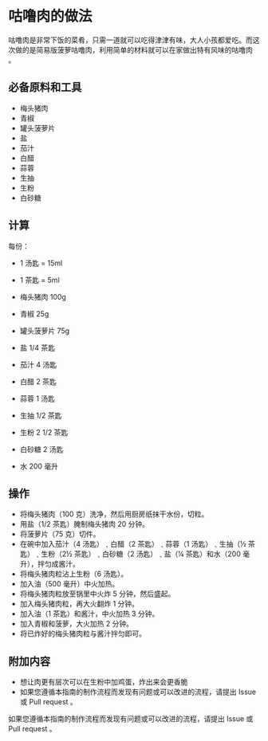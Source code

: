 
# 咕噜肉的做法

咕噜肉是非常下饭的菜肴，只需一道就可以吃得津津有味，大人小孩都爱吃。而这次做的是简易版菠萝咕噜肉，利用简单的材料就可以在家做出特有风味的咕噜肉 。

## 必备原料和工具

- 梅头猪肉
- 青椒
- 罐头菠萝片
- 盐
- 茄汁
- 白醋
- 蒜蓉
- 生抽
- 生粉
- 白砂糖

## 计算

每份：

- 1 汤匙 = 15ml
- 1 茶匙 = 5ml

- 梅头猪肉 100g
- 青椒 25g
- 罐头菠萝片 75g
- 盐 1/4 茶匙
- 茄汁 4 汤匙
- 白醋 2 茶匙
- 蒜蓉 1 汤匙
- 生抽 1/2 茶匙
- 生粉 2 1/2 茶匙
- 白砂糖 2 汤匙
- 水 200 毫升

## 操作

- 将梅头猪肉（100 克）洗净，然后用厨房纸抹干水份，切粒。
- 用盐（1/2 茶匙）腌制梅头猪肉 20 分钟。
- 将菠萝片（75 克）切件。
- 在碗中加入茄汁（4 汤匙）﹑白醋（2 茶匙）﹑蒜蓉（1 汤匙）﹑生抽（½ 茶匙）﹑生粉（2½ 茶匙）﹑白砂糖（2 汤匙）﹑盐（¼ 茶匙）和水（200 毫升），拌匀成酱汁。
- 将梅头猪肉粒沾上生粉（6 汤匙）。
- 加入油（500 毫升）中火加热。
- 将梅头猪肉粒放至锅里中火炸 5 分钟，然后盛起。
- 加入梅头猪肉粒，再大火翻炸 1 分钟。
- 加入油（1 茶匙）和酱汁，中火加热 3 分钟。
- 加入青椒和菠萝，大火加热 2 分钟。
- 将已炸好的梅头猪肉粒与酱汁拌匀即可。

## 附加内容

- 想让肉更有层次可以在生粉中加鸡蛋，炸出来会更香脆
- 如果您遵循本指南的制作流程而发现有问题或可以改进的流程，请提出 Issue 或 Pull request 。

如果您遵循本指南的制作流程而发现有问题或可以改进的流程，请提出 Issue 或 Pull request 。